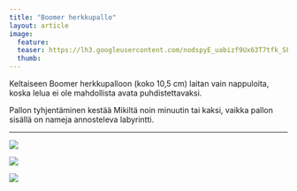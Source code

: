 ```yaml
---
title: "Boomer herkkupallo"
layout: article
image:
  feature:
  teaser: https://lh3.googleusercontent.com/nodspyE_uabizf9Ux63T7tfk_SFLRDJpBuL9_ICyraI=w245
  thumb:
---
```


Keltaiseen Boomer herkkupalloon (koko 10,5 cm) laitan vain nappuloita, koska lelua ei ole mahdollista avata puhdistettavaksi.

Pallon tyhjentäminen kestää Mikiltä noin minuutin tai kaksi, vaikka pallon sisällä on nameja annosteleva labyrintti.

---

[![](https://lh3.googleusercontent.com/xCNUtlTQd8x2uP04eOk-DE15-BUSLbX2QL_2Q6YTUII=w800)](https://lh3.googleusercontent.com/xCNUtlTQd8x2uP04eOk-DE15-BUSLbX2QL_2Q6YTUII=s0)

[![](https://lh3.googleusercontent.com/4wV_Ptk0s17fbaC5edIgNik5jt61pB9lwjb2QUvbRKY=w800)](https://lh3.googleusercontent.com/4wV_Ptk0s17fbaC5edIgNik5jt61pB9lwjb2QUvbRKY=s0)

[![](https://lh3.googleusercontent.com/5-aaSoOyQ1kHnKrwKgGDdg9NoiZyAvg53QX7o_aDpQ8=w800)](https://lh3.googleusercontent.com/5-aaSoOyQ1kHnKrwKgGDdg9NoiZyAvg53QX7o_aDpQ8=s0)
